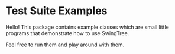 
# Test Suite Examples #

Hello! 
This package contains example classes
which are small little programs that demonstrate
how to use SwingTree.

Feel free to run them and play around with them.